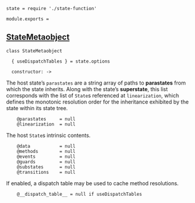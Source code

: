     state = require './state-function'

    module.exports =



## [StateMetaobject](#state-metaobject)

    class StateMetaobject

      { useDispatchTables } = state.options

      constructor: ->

The host state’s `parastates` are a string array of paths to **parastates**
from which the state inherits. Along with the state’s **superstate**, this list
corresponds with the list of `State`s referenced at `linearization`, which
defines the monotonic resolution order for the inheritance exhibited by the
state within its state tree.

        @parastates     = null
        @linearization  = null

The host `State`s intrinsic contents.

        @data           = null
        @methods        = null
        @events         = null
        @guards         = null
        @substates      = null
        @transitions    = null

If enabled, a dispatch table may be used to cache method resolutions.

        @__dispatch_table__ = null if useDispatchTables
